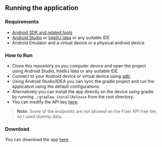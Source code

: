 ## Running the application

### Requirements

- [Android SDK and related tools](https://developer.android.com/studio)
- [Android Studio](https://developer.android.com/studio) or [IntelliJ Idea](https://www.jetbrains.com/idea/) or any suitable IDE
- Android Emulator and a virtual device or a physical android device

### How to Run

- Clone this repository on you computer device and open the project using Android Studio, IntelliJ Idea or any suitable
  IDE.
- Connect to your Android device or virtual device using [adb](https://developer.android.com/tools/adb).
- Using Android Studio/IDEA you can sync the gradle project and run the application using the default configurations.
- Alternatively you can install the app directly on the device using gradle by running `./gradlew installRelease` from
  the root directory.
- You can modify the API key [here](app/src/main/java/com/omasyo/currencycalculator/network/CurrencyService.kt).

> **Note:**
> Some of the endpoints are not allowed on the Fixer API free tier, so I used dummy data.

### Download
You can download the app [here](https://github.com/Omasyo/CurrencyCalculator/releases/download/1.0.0/app-release.apk)
